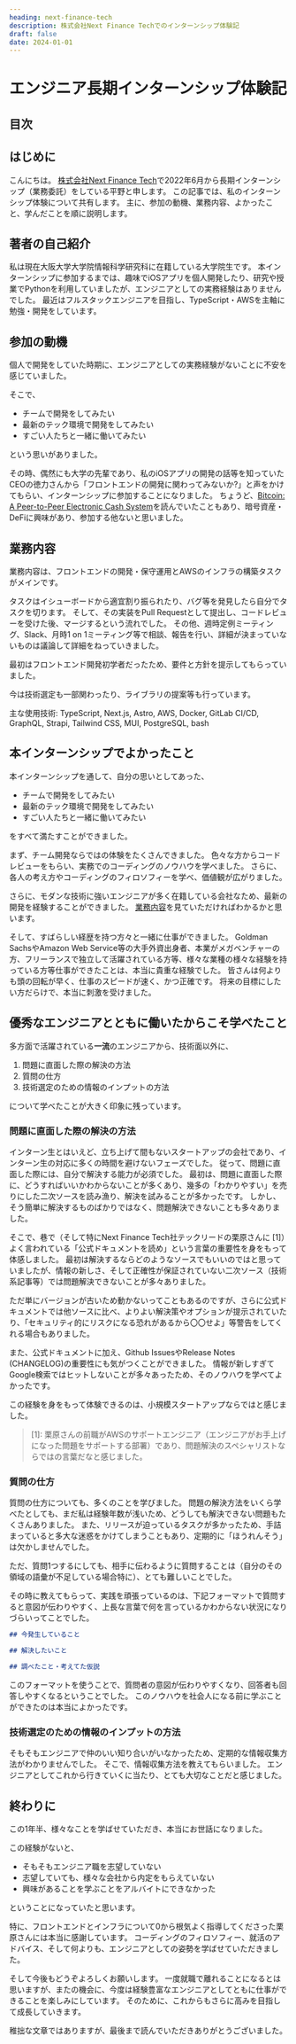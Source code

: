 ```yaml
---
heading: next-finance-tech
description: 株式会社Next Finance Techでのインターンシップ体験記
draft: false
date: 2024-01-01
---
```


# エンジニア長期インターンシップ体験記

## 目次

## はじめに

こんにちは。
[株式会社Next Finance Tech](https://nxt-fintech.com/)で2022年6月から長期インターンシップ（業務委託）をしている平野と申します。
この記事では、私のインターンシップ体験について共有します。
主に、参加の動機、業務内容、よかったこと、学んだことを順に説明します。

## 著者の自己紹介

私は現在大阪大学大学院情報科学研究科に在籍している大学院生です。
本インターンシップに参加するまでは、趣味でiOSアプリを個人開発したり、研究や授業でPythonを利用していましたが、エンジニアとしての実務経験はありませんでした。
最近はフルスタックエンジニアを目指し、TypeScript・AWSを主軸に勉強・開発をしています。

## 参加の動機

個人で開発をしていた時期に、エンジニアとしての実務経験がないことに不安を感じていました。

そこで、

- チームで開発をしてみたい
- 最新のテック環境で開発をしてみたい
- すごい人たちと一緒に働いてみたい

という思いがありました。

その時、偶然にも大学の先輩であり、私のiOSアプリの開発の話等を知っていたCEOの徳力さんから「フロントエンドの開発に関わってみないか?」と声をかけてもらい、インターンシップに参加することになりました。
ちょうど、[Bitcoin: A Peer-to-Peer Electronic Cash System](https://bitcoin.org/bitcoin.pdf)を読んでいたこともあり、暗号資産・DeFiに興味があり、参加する他ないと思いました。

## 業務内容

業務内容は、フロントエンドの開発・保守運用とAWSのインフラの構築タスクがメインです。

タスクはイシューボードから適宜割り振られたり、バグ等を発見したら自分でタスクを切ります。
そして、その実装をPull Requestとして提出し、コードレビューを受けた後、マージするという流れでした。
その他、週時定例ミーティング、Slack、月時1 on 1ミーティング等で相談、報告を行い、詳細が決まっていないものは議論して詳細をねっていきました。

最初はフロントエンド開発初学者だったため、要件と方針を提示してもらっていました。

今は技術選定も一部関わったり、ライブラリの提案等も行っています。

主な使用技術: TypeScript, Next.js, Astro, AWS, Docker, GitLab CI/CD, GraphQL, Strapi, Tailwind CSS, MUI, PostgreSQL, bash

## 本インターンシップでよかったこと

本インターンシップを通して、自分の思いとしてあった、

- チームで開発をしてみたい
- 最新のテック環境で開発をしてみたい
- すごい人たちと一緒に働いてみたい

をすべて満たすことができました。

まず、チーム開発ならではの体験をたくさんできました。
色々な方からコードレビューをもらい、実務でのコーディングのノウハウを学べました。
さらに、各人の考え方やコーディングのフィロソフィーを学べ、価値観が広がりました。

さらに、モダンな技術に強いエンジニアが多く在籍している会社なため、最新の開発を経験することができました。
[業務内容](/blog/next-finance-tech#業務内容)を見ていただければわかるかと思います。

そして、すばらしい経歴を持つ方々と一緒に仕事ができました。
Goldman SachsやAmazon Web Service等の大手外資出身者、本業がメガベンチャーの方、フリーランスで独立して活躍されている方等、様々な業種の様々な経験を持っている方等仕事ができたことは、本当に貴重な経験でした。
皆さんは何よりも頭の回転が早く、仕事のスピードが速く、かつ正確です。
将来の目標にしたい方だらけで、本当に刺激を受けました。

## 優秀なエンジニアとともに働いたからこそ学べたこと

多方面で活躍されている**一流**のエンジニアから、技術面以外に、

1. 問題に直面した際の解決の方法
2. 質問の仕方
3. 技術選定のための情報のインプットの方法

について学べたことが大きく印象に残っています。

### 問題に直面した際の解決の方法

インターン生とはいえど、立ち上げて間もないスタートアップの会社であり、インターン生の対応に多くの時間を避けないフェーズでした。
従って、問題に直面した際には、自分で解決する能力が必須でした。
最初は、問題に直面した際に、どうすればいいかわからないことが多くあり、幾多の「わかりやすい」を売りにした二次ソースを読み漁り、解決を試みることが多かったです。
しかし、そう簡単に解決するものばかりではなく、問題解決できないことも多々ありました。

そこで、巷で（そして特にNext Finance Tech社テックリードの栗原さんに [1]）よく言われている「公式ドキュメントを読め」という言葉の重要性を身をもって体感しました。
最初は解決するならどのようなソースでもいいのではと思っていましたが、情報の新しさ、そして正確性が保証されていない二次ソース（技術系記事等）では問題解決できないことが多々ありました。

ただ単にバージョンが古いため動かないってこともあるのですが、さらに公式ドキュメントでは他ソースに比べ、よりよい解決策やオプションが提示されていたり、「セキュリティ的にリスクになる恐れがあるから〇〇せよ」等警告をしてくれる場合もありました。

また、公式ドキュメントに加え、Github IssuesやRelease Notes (CHANGELOG)の重要性にも気がつくことができました。
情報が新しすぎてGoogle検索ではヒットしないことが多々あったため、そのノウハウを学べてよかったです。

この経験を身をもって体験できるのは、小規模スタートアップならではと感じました。

> \[1]: 栗原さんの前職がAWSのサポートエンジニア（エンジニアがお手上げになった問題をサポートする部署）であり、問題解決のスペシャリストならではの言葉だなと感じました。

### 質問の仕方

質問の仕方についても、多くのことを学びました。
問題の解決方法をいくら学べたとしても、まだ私は経験年数が浅いため、どうしても解決できない問題もたくさんありました。
また、リリースが迫っているタスクが多かったため、手詰まっていると多大な迷惑をかけてしまうこともあり、定期的に「ほうれんそう」は欠かしませんでした。

ただ、質問1つするにしても、相手に伝わるように質問することは（自分のその領域の語彙が不足している場合特に）、とても難しいことでした。

その時に教えてもらって、実践を頑張っているのは、下記フォーマットで質問すると意図が伝わりやすく、上長な言葉で何を言っているかわからない状況になりづらいってことでした。

```markdown
## 今発生していること

## 解決したいこと

## 調べたこと・考えてた仮説
```

このフォーマットを使うことで、質問者の意図が伝わりやすくなり、回答者も回答しやすくなるということでした。
このノウハウを社会人になる前に学ぶことができたのは本当によかったです。

### 技術選定のための情報のインプットの方法

そもそもエンジニアで仲のいい知り合いがいなかったため、定期的な情報収集方法がわかりませんでした。
そこで、情報収集方法を教えてもらいました。
エンジニアとしてこれから行きていくに当たり、とても大切なことだと感じました。

## 終わりに

この1年半、様々なことを学ばせていただき、本当にお世話になりました。

この経験がないと、

- そもそもエンジニア職を志望していない
- 志望していても、様々な会社から内定をもらえていない
- 興味があることを学ぶことをアルバイトにできなかった

ということになっていたと思います。

特に、フロントエンドとインフラについて0から根気よく指導してくださった栗原さんには本当に感謝しています。
コーディングのフィロソフィー、就活のアドバイス、そして何よりも、エンジニアとしての姿勢を学ばせていただきました。

そして今後もどうぞよろしくお願いします。
一度就職で離れることになるとは思いますが、またの機会に、今度は経験豊富なエンジニアとしてともに仕事ができることを楽しみにしています。
そのために、これからもさらに高みを目指して成長していきます。

稚拙な文章ではありますが、最後まで読んでいただきありがとうございました。
